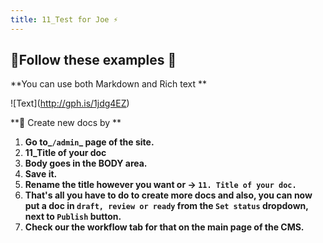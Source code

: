 ```yaml
---
title: 11_Test for Joe ⚡
---
```

## 📘Follow these examples 📖

**You can use both Markdown and Rich text **

!\[Text](http://gph.is/1jdg4EZ)

**📕 Create new docs by **

1. **Go to_`/admin`_ page of the site.**
2. **11_Title of your doc**
3. **Body goes in the BODY area.**
4. **Save it.**
5. **Rename the title however you want or ->  `11. Title of your doc.`**
6. **That's all you have to do to create more docs and also, you can now put a doc in `draft, review or ready` from the `Set status` dropdown, next to `Publish` button.**
7. **Check our the workflow tab for that on the main page of the CMS.**

